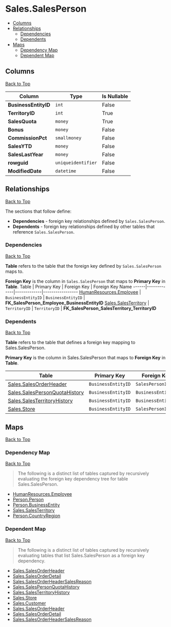 # Sales.SalesPerson

* [Columns](#columns)
* [Relationships](#relationships)
    * [Dependencies](#dependencies)
    * [Dependents](#dependents)
* [Maps](#maps)
    * [Dependency Map](#dependency-map)
    * [Dependent Map](#dependent-map)

## Columns
[Back to Top](#salessalesperson)

Column | Type | Is Nullable
-------|------|------------
**BusinessEntityID** | `int` | False
**TerritoryID** | `int` | True
**SalesQuota** | `money` | True
**Bonus** | `money` | False
**CommissionPct** | `smallmoney` | False
**SalesYTD** | `money` | False
**SalesLastYear** | `money` | False
**rowguid** | `uniqueidentifier` | False
**ModifiedDate** | `datetime` | False

## Relationships
[Back to Top](#salessalesperson)


The sections that follow define:
* **Dependencies** - foreign key relationships defined by `Sales.SalesPerson`.
* **Dependents** - foreign key relationships defined by other tables that reference `Sales.SalesPerson`.

### Dependencies
[Back to Top](#salessalesperson)


**Table** refers to the table that the foreign key defined by `Sales.SalesPerson` maps to.

**Foreign Key** is the column in `Sales.SalesPerson` that maps to **Primary Key** in **Table**.
Table | Primary Key | Foreign Key | Foreign Key Name
------|-------------|-------------|-----------------
[HumanResources.Employee](../HumanResources/Employee.md) | `BusinessEntityID` | `BusinessEntityID` | **FK_SalesPerson_Employee_BusinessEntityID**
[Sales.SalesTerritory](./SalesTerritory.md) | `TerritoryID` | `TerritoryID` | **FK_SalesPerson_SalesTerritory_TerritoryID**

### Dependents
[Back to Top](#salessalesperson)

**Table** refers to the table that defines a foreign key mapping to Sales.SalesPerson.

**Primary Key** is the column in Sales.SalesPerson that maps to **Foreign Key** in **Table**.

Table | Primary Key | Foreign Key | Foreign Key Name
------|-------------|-------------|-----------------
[Sales.SalesOrderHeader](./SalesOrderHeader.md) | `BusinessEntityID` | `SalesPersonID` | **FK_SalesOrderHeader_SalesPerson_SalesPersonID**
[Sales.SalesPersonQuotaHistory](./SalesPersonQuotaHistory.md) | `BusinessEntityID` | `BusinessEntityID` | **FK_SalesPersonQuotaHistory_SalesPerson_BusinessEntityID**
[Sales.SalesTerritoryHistory](./SalesTerritoryHistory.md) | `BusinessEntityID` | `BusinessEntityID` | **FK_SalesTerritoryHistory_SalesPerson_BusinessEntityID**
[Sales.Store](./Store.md) | `BusinessEntityID` | `SalesPersonID` | **FK_Store_SalesPerson_SalesPersonID**

## Maps
[Back to Top](#salessalesperson)

### Dependency Map
[Back to Top](#salessalesperson)

> The following is a distinct list of tables captured by recursively evaluating the foreign key dependency tree for table Sales.SalesPerson.

* [HumanResources.Employee](../HumanResources/Employee.md)
* [Person.Person](../Person/Person.md)
* [Person.BusinessEntity](./BusinessEntity.md)
* [Sales.SalesTerritory](./SalesTerritory.md)
* [Person.CountryRegion](../Person/CountryRegion.md)
### Dependent Map
[Back to Top](#salessalesperson)

> The following is a distinct list of tables captured by recursively evaluating tables that list Sales.SalesPerson as a foreign key dependency.

* [Sales.SalesOrderHeader](./SalesOrderHeader.md)
* [Sales.SalesOrderDetail](./SalesOrderDetail.md)
* [Sales.SalesOrderHeaderSalesReason](./SalesOrderHeaderSalesReason.md)
* [Sales.SalesPersonQuotaHistory](./SalesPersonQuotaHistory.md)
* [Sales.SalesTerritoryHistory](./SalesTerritoryHistory.md)
* [Sales.Store](./Store.md)
* [Sales.Customer](./Customer.md)
* [Sales.SalesOrderHeader](./SalesOrderHeader.md)
* [Sales.SalesOrderDetail](./SalesOrderDetail.md)
* [Sales.SalesOrderHeaderSalesReason](./SalesOrderHeaderSalesReason.md)
